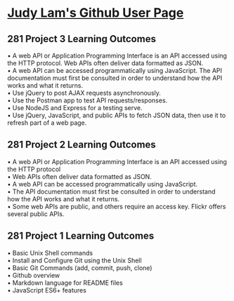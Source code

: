 <h1><a href="https://judlam3.github.io/">Judy Lam's Github User Page</a></h1>

<h2>281 Project 3 Learning Outcomes</h2>
• A web API or Application Programming Interface is an API accessed using the HTTP protocol. Web APIs often deliver data formatted as JSON. <br>
• A web API can be accessed programmatically using JavaScript. The API documentation must first be consulted in order to understand how the API works and what it returns. <br>
• Use jQuery to post AJAX requests asynchronously. <br>
• Use the Postman app to test API requests/responses. <br>
• Use NodeJS and Express for a testing serve. <br>
• Use jQuery, JavaScript, and public APIs to fetch JSON data, then use it to refresh part of a web page.

<h2>281 Project 2 Learning Outcomes</h2>
• A web API or Application Programming Interface is an API accessed using the HTTP protocol <br>
• Web APIs often deliver data formatted as JSON. <br>
• A web API can be accessed programmatically using JavaScript. <br>
• The API documentation must first be consulted in order to understand how the API works and what it returns. <br>
• Some web APIs are public, and others require an access key. Flickr offers several public APIs. <br>

<h2>281 Project 1 Learning Outcomes</h2>
• Basic Unix Shell commands<br>
• Install and Configure Git using the Unix Shell<br>
• Basic Git Commands (add, commit, push, clone)<br>
• Github overview<br>
• Markdown language for README files<br>
• JavaScript ES6+ features
